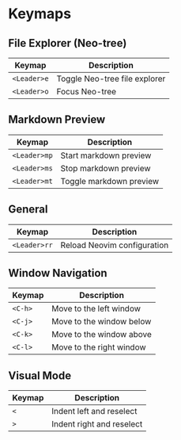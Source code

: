 # Keymaps

## File Explorer (Neo-tree)
| Keymap | Description |
|--------|-------------|
| `<Leader>e` | Toggle Neo-tree file explorer |
| `<Leader>o` | Focus Neo-tree |

## Markdown Preview
| Keymap | Description |
|--------|-------------|
| `<Leader>mp` | Start markdown preview |
| `<Leader>ms` | Stop markdown preview |
| `<Leader>mt` | Toggle markdown preview |

## General
| Keymap | Description |
|--------|-------------|
| `<Leader>rr` | Reload Neovim configuration |

## Window Navigation
| Keymap | Description |
|--------|-------------|
| `<C-h>` | Move to the left window |
| `<C-j>` | Move to the window below |
| `<C-k>` | Move to the window above |
| `<C-l>` | Move to the right window |

## Visual Mode
| Keymap | Description |
|--------|-------------|
| `<` | Indent left and reselect |
| `>` | Indent right and reselect |
